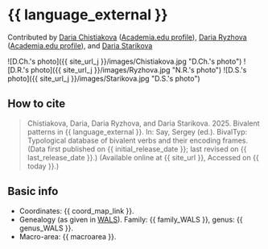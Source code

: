 # {{ language_external }}
Contributed by [Daria Chistiakova](https://www.hse.ru/org/persons/208533017) ([Academia.edu profile](https://scopus.academia.edu/ДашаЧистякова)), [Daria Ryzhova](https://www.hse.ru/en/org/persons/65846678) ([Academia.edu profile](https://he.academia.edu/DariaRyzhova)), and [Daria Starikova](https://www.hse.ru/org/persons/225580896)

![D.Ch.'s photo]({{ site_url_j }}/images/Chistiakova.jpg "D.Ch.'s photo")
![D.R.'s photo]({{ site_url_j }}/images/Ryzhova.jpg "N.R.'s photo")
![D.S.'s photo]({{ site_url_j }}/images/Starikova.jpg "D.S.'s photo")

## How to cite
> Chistiakova, Daria, Daria Ryzhova, and Daria Starikova. 2025. Bivalent patterns in {{ language_external }}. 
> In: Say, Sergey (ed.). BivalTyp: Typological database of bivalent verbs and their encoding frames. 
> (Data first published on {{ initial_release_date }}; 
> last revised on {{ last_release_date }}.) (Available online at {{ site_url }}, 
> Accessed on {{ today }}.)

## Basic info
- Coordinates: {{ coord_map_link }}.
- Genealogy (as given in [WALS](https://wals.info/)). Family: {{ family_WALS }}, genus: {{ genus_WALS }}.
- Macro-area: {{ macroarea }}.
